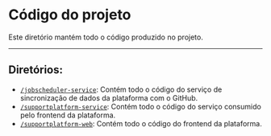 # Código do projeto

Este diretório mantém todo o código produzido no projeto. 

---

## Diretórios:
* [`/jobscheduler-service`](https://github.com/ICEI-PUC-Minas-PPLES-TI/plf-es-2023-1-tcci-0393100-dev-plataformaapoioavaliacoesprojetos/tree/master/Codigo/jobscheduler-service): Contém todo o código do serviço de sincronização de dados da plataforma com o GitHub.
* [`/supportplatform-service`](https://github.com/ICEI-PUC-Minas-PPLES-TI/plf-es-2023-1-tcci-0393100-dev-plataformaapoioavaliacoesprojetos/tree/master/Codigo/supportplatform-service): Contém todo o código do serviço consumido pelo frontend da plataforma.
* [`/supportplatform-web`](https://github.com/ICEI-PUC-Minas-PPLES-TI/plf-es-2023-1-tcci-0393100-dev-plataformaapoioavaliacoesprojetos/tree/master/Codigo/supportplatform-web): Contém todo o código do frontend da plataforma.
